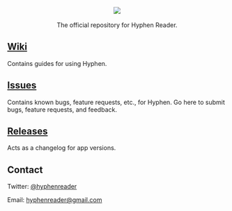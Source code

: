 <p align="center">
	<img src="http://hyphenreader.com/images/logo-small.png" />
	<br /><br />
	The official repository for Hyphen Reader.
</p>

## [Wiki](https://github.com/hyphen-reader/hyphen/wiki)

Contains guides for using Hyphen.

## [Issues](https://github.com/hyphen-reader/hyphen/issues)

Contains known bugs, feature requests, etc., for Hyphen. Go here to submit bugs, feature requests, and feedback.

## [Releases](https://github.com/hyphen-reader/hyphen/releases)

Acts as a changelog for app versions.

## Contact

Twitter: <a href="http://twitter.com/hyphenreader" target="_blank">@hyphenreader</a>

Email: [hyphenreader@gmail.com](mailto:hyphenreader@gmail.com)
